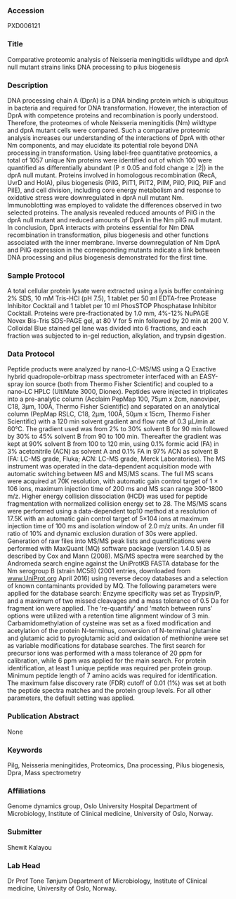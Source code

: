 ### Accession
PXD006121

### Title
Comparative proteomic analysis of Neisseria meningitidis wildtype and dprA null mutant strains links DNA processing to pilus biogenesis

### Description
DNA processing chain A (DprA) is a DNA binding protein which is ubiquitous in bacteria and required for DNA transformation. However, the interaction of DprA with competence proteins and recombination is poorly understood.  Therefore, the proteomes of whole Neisseria meningitidis (Nm) wildtype and dprA mutant cells were compared. Such a comparative proteomic analysis increases our understanding of the interactions of DprA with other Nm components, and may elucidate its potential role beyond DNA processing in transformation. Using label-free quantitative proteomics, a total of 1057 unique Nm proteins were identified out of which 100 were quantified as differentially abundant (P ≤ 0.05 and fold change ≥ |2|) in the dprA null mutant. Proteins involved in homologous recombination (RecA, UvrD and HolA), pilus biogenesis (PilG, PilT1, PilT2, PilM, PilO, PilQ, PilF and PilE), and cell division, including core energy metabolism and response to oxidative stress were downregulated in dprA null mutant Nm. Immunoblotting was employed to validate the differences observed in two selected proteins. The analysis revealed reduced amounts of PilG in the dprA null mutant and reduced amounts of DprA in the Nm pilG null mutant. In conclusion, DprA interacts with proteins essential for Nm DNA recombination in transformation, pilus biogenesis and other functions associated with the inner membrane. Inverse downregulation of Nm DprA and PilG expression in the corresponding mutants indicate a link between DNA processing and pilus biogenesis demonstrated for the first time.

### Sample Protocol
A total cellular protein lysate were extracted using a lysis buffer containing 2% SDS, 10 mM Tris-HCl (pH 7.5), 1 tablet per 50 ml EDTA-free Protease Inhibitor Cocktail  and 1 tablet per 10 ml PhosSTOP Phosphatase Inhibitor Cocktail. Proteins were pre-fractionated by 1.0 mm, 4%-12% NuPAGE Novex Bis-Tris SDS-PAGE gel, at 80 V for 5 min followed by 20 min at 200 V. Colloidal Blue stained gel lane was divided into 6 fractions, and each fraction was subjected to in-gel reduction, alkylation, and trypsin digestion.

### Data Protocol
Peptide products were analyzed by nano-LC–MS/MS using a Q Exactive hybrid quadropole-orbitrap mass spectrometer interfaced with an EASY-spray ion source (both from Thermo Fisher Scientific) and coupled to a nano-LC HPLC (UltiMate 3000, Dionex). Peptides were injected in triplicates into a pre-analytic column (Acclaim PepMap 100, 75µm x 2cm, nanoviper, C18, 3µm, 100Å, Thermo Fisher Scientific) and separated on an analytical column (PepMap RSLC, C18, 2µm, 100Å, 50µm x 15cm, Thermo Fisher Scientific) with a 120 min solvent gradient and flow rate of 0.3 μL/min at 60°C. The gradient used was from 2% to 30% solvent B for 90 min followed by 30% to 45% solvent B from 90 to 100 min. Thereafter the gradient was kept at 90% solvent B from 100 to 120 min, using 0.1% formic acid (FA) in 3% acetonitrile (ACN) as solvent A and 0.1% FA in 97% ACN as solvent B (FA: LC-MS grade, Fluka; ACN: LC-MS grade, Merck Laboratories). The MS instrument was operated in the data-dependent acquisition mode with automatic switching between MS and MS/MS scans. The full MS scans were acquired at 70K resolution, with automatic gain control target of 1 × 106 ions, maximum injection time of 200 ms and MS scan range 300-1800 m/z. Higher energy collision dissociation (HCD) was used for peptide fragmentation with normalized collision energy set to 28. The MS/MS scans were performed using a data-dependent top10 method at a resolution of 17.5K with an automatic gain control target of 5×104 ions at maximum injection time of 100 ms and isolation window of 2.0 m/z units. An under fill ratio of 10% and dynamic exclusion duration of 30s were applied. Generation of raw files into MS/MS peak lists and quantifications were performed with MaxQuant (MQ) software package (version 1.4.0.5) as described by Cox and Mann (2008). MS/MS spectra were searched by the Andromeda search engine against the UniProtKB FASTA database for the Nm serogroup B (strain MC58) (2001 entries, downloaded from www.UniProt.org April 2016) using reverse decoy databases and a selection of known contaminants provided by MQ. The following parameters were applied for the database search: Enzyme specificity was set as Trypsin/P, and a maximum of two missed cleavages and a mass tolerance of 0.5 Da for fragment ion were applied. The ‘re-quantify’ and ‘match between runs’ options were utilized with a retention time alignment window of 3 min. Carbamidomethylation of cysteine was set as a fixed modification and acetylation of the protein N-terminus, conversion of N-terminal glutamine and glutamic acid to pyroglutamic acid and oxidation of methionine were set as variable modifications for database searches. The first search for precursor ions was performed with a mass tolerance of 20 ppm for calibration, while 6 ppm was applied for the main search. For protein identification, at least 1 unique peptide was required per protein group. Minimum peptide length of 7 amino acids was required for identification. The maximum false discovery rate (FDR) cutoff of 0.01 (1%) was set at both the peptide spectra matches and the protein group levels. For all other parameters, the default setting was applied.

### Publication Abstract
None

### Keywords
Pilg, Neisseria meningitides, Proteomics, Dna processing, Pilus biogenesis, Dpra, Mass spectrometry

### Affiliations
Genome dynamics group, Oslo University Hospital
Department of Microbiology, Institute of Clinical medicine, University of Oslo, Norway.

### Submitter
Shewit Kalayou

### Lab Head
Dr Prof Tone Tønjum
Department of Microbiology, Institute of Clinical medicine, University of Oslo, Norway.


